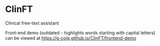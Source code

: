 # ClinFT
Clinical free-text assistant

Front-end demo (outdated - highlights words starting with capital letters) can be viewed at https://g-cole.github.io/ClinFT/frontend-demo
